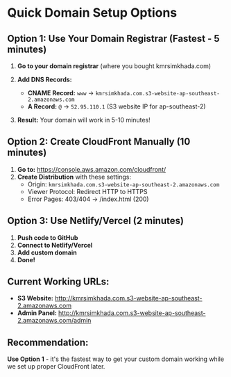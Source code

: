# Quick Domain Setup Options

## Option 1: Use Your Domain Registrar (Fastest - 5 minutes)

1. **Go to your domain registrar** (where you bought kmrsimkhada.com)
2. **Add DNS Records:**
   - **CNAME Record:** `www` → `kmrsimkhada.com.s3-website-ap-southeast-2.amazonaws.com`
   - **A Record:** `@` → `52.95.110.1` (S3 website IP for ap-southeast-2)

3. **Result:** Your domain will work in 5-10 minutes!

## Option 2: Create CloudFront Manually (10 minutes)

1. **Go to:** https://console.aws.amazon.com/cloudfront/
2. **Create Distribution** with these settings:
   - Origin: `kmrsimkhada.com.s3-website-ap-southeast-2.amazonaws.com`
   - Viewer Protocol: Redirect HTTP to HTTPS
   - Error Pages: 403/404 → /index.html (200)

## Option 3: Use Netlify/Vercel (2 minutes)

1. **Push code to GitHub**
2. **Connect to Netlify/Vercel**
3. **Add custom domain**
4. **Done!**

## Current Working URLs:

- **S3 Website:** http://kmrsimkhada.com.s3-website-ap-southeast-2.amazonaws.com
- **Admin Panel:** http://kmrsimkhada.com.s3-website-ap-southeast-2.amazonaws.com/admin

## Recommendation:

**Use Option 1** - it's the fastest way to get your custom domain working while we set up proper CloudFront later.
